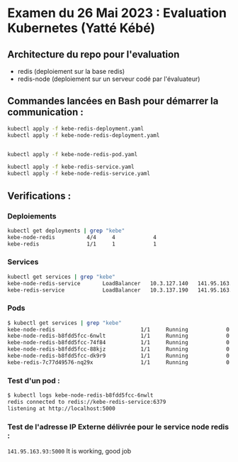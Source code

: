 # Examen du 26 Mai 2023 : Evaluation Kubernetes (Yatté Kébé)

## Architecture du repo pour l'evaluation 

* redis (deploiement sur la base redis)
* redis-node (deploiement sur un serveur codé par l'évaluateur)

## Commandes lancées en Bash pour démarrer la communication :


```bash
kubectl apply -f kebe-redis-deployment.yaml
kubectl apply -f kebe-node-redis-deployment.yaml


kubectl apply -f kebe-node-redis-pod.yaml

kubectl apply -f kebe-redis-service.yaml
kubectl apply -f kebe-node-redis-service.yaml
```

## Verifications :

### Deploiements
```bash
kubectl get deployments | grep "kebe"
kebe-node-redis          4/4     4            4           
kebe-redis               1/1     1            1           
```

### Services 
```bash
kubectl get services | grep "kebe"
kebe-node-redis-service       LoadBalancer   10.3.127.140   141.95.163.93    5000:30007/TCP   
kebe-redis-service            LoadBalancer   10.3.137.190   141.95.163.59    6379:30822/TCP   
```

### Pods
```bash
$ kubectl get services | grep "kebe"
kebe-node-redis                           1/1     Running            0             
kebe-node-redis-b8fdd5fcc-6nwlt           1/1     Running            0             
kebe-node-redis-b8fdd5fcc-74f84           1/1     Running            0             
kebe-node-redis-b8fdd5fcc-88kjz           1/1     Running            0             
kebe-node-redis-b8fdd5fcc-dk9r9           1/1     Running            0             
kebe-redis-7c77d49576-nq29x               1/1     Running            0             
```

### Test d'un pod :
```bash
$ kubectl logs kebe-node-redis-b8fdd5fcc-6nwlt  
redis connected to redis://kebe-redis-service:6379
listening at http://localhost:5000
```

### Test de l'adresse IP Externe délivrée pour le service node redis :
```141.95.163.93:5000```
It is working, good job







